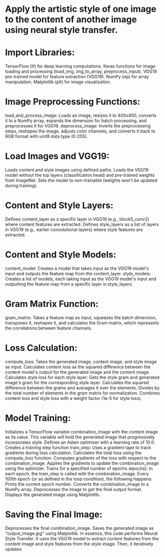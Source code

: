 # Apply the artistic style of one image to the content of another image using neural style transfer. 

# Import Libraries:

TensorFlow (tf) for deep learning computations.
Keras functions for image loading and processing (load_img, img_to_array, preprocess_input).
VGG19 pre-trained model for feature extraction (VGG19).
NumPy (np) for array manipulation.
Matplotlib (plt) for image visualization.

# Image Preprocessing Functions:

load_and_process_image: Loads an image, resizes it to 400x400, converts it to a NumPy array, expands the dimension for batch processing, and preprocesses it for VGG19.
deprocess_image: Inverts the preprocessing steps, reshapes the image, adjusts color channels, and converts it back to RGB format with uint8 data type (0-255).

# Load Images and VGG19:

Loads content and style images using defined paths.
Loads the VGG19 model without the top layers (classification head) and pre-trained weights from ImageNet. Sets the model to non-trainable (weights won't be updated during training).

# Content and Style Layers:

Defines content_layer as a specific layer in VGG19 (e.g., block5_conv2) where content features are extracted.
Defines style_layers as a list of layers in VGG19 (e.g., earlier convolutional layers) where style features are extracted.

# Content and Style Models:

content_model: Creates a model that takes input as the VGG19 model's input and outputs the feature map from the content_layer.
style_models: Creates a list of models, each taking input as the VGG19 model's input and outputting the feature map from a specific layer in style_layers.

# Gram Matrix Function:

gram_matrix: Takes a feature map as input, squeezes the batch dimension, transposes it, reshapes it, and calculates the Gram matrix, which represents the correlations between feature channels.

# Loss Calculation:

compute_loss: Takes the generated image, content image, and style image as input.
Calculates content loss as the squared difference between the content model's output for the generated image and the content image.
Calculates style loss for each style layer:
Gets the style gram and generated image's gram for the corresponding style layer.
Calculates the squared difference between the grams and averages it over the elements.
Divides by the total number of elements in the gram matrix for normalization.
Combines content loss and style loss with a weight factor (1e-5 for style loss).

# Model Training:

Initializes a TensorFlow variable combination_image with the content image as its value. This variable will hold the generated image that progressively incorporates style.
Defines an Adam optimizer with a learning rate of 10.0.
Creates a training step function train_step:
Uses a gradient tape to track gradients during loss calculation.
Calculates the total loss using the compute_loss function.
Computes gradients of the loss with respect to the combination_image.
Applies the gradients to update the combination_image using the optimizer.
Trains for a specified number of epochs (epochs):
In each epoch, the train_step is called with the combination_image.
Every 100th epoch (or as defined in the loop condition), the following happens:
Prints the current epoch number.
Converts the combination_image to a NumPy array.
Deprocesses the image to get the final output format.
Displays the generated image using Matplotlib.

# Saving the Final Image:

Deprocesses the final combination_image.
Saves the generated image as "output_image.jpg" using Matplotlib.
In essence, this code performs Neural Style Transfer. It uses the VGG19 model to extract content features from the content image and style features from the style image. Then, it iteratively updates
